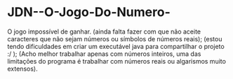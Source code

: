 # JDN--O-Jogo-Do-Numero-
O jogo impossível de ganhar.
(ainda falta fazer com que não aceite caracteres que não sejam números ou símbolos de números reais);
(estou tendo dificuldades em criar um executável java para compartilhar o projeto :/ );
(Acho melhor trabalhar apenas com números inteiros, uma das limitações do programa é trabalhar com números reais ou algarismos muito extensos).
